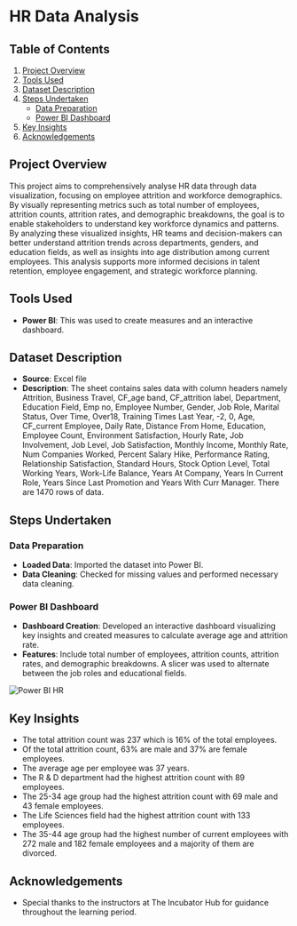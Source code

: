 # HR Data Analysis

## Table of Contents
1. [Project Overview](#project-overview)
2. [Tools Used](#tools-used)
3. [Dataset Description](#dataset-description)
4. [Steps Undertaken](#steps-undertaken)
   - [Data Preparation](#data-preparation)
   - [Power BI Dashboard](#power-bi-dashboard)
5. [Key Insights](#key-insights)
6. [Acknowledgements](#acknowledgements)

## Project Overview
This project aims to comprehensively analyse HR data through data visualization, focusing on employee attrition and workforce demographics. By visually representing metrics such as total number of employees, attrition counts, attrition rates, and demographic breakdowns, the goal is to enable stakeholders to understand key workforce dynamics and patterns.
By analyzing these visualized insights, HR teams and decision-makers can better understand attrition trends across departments, genders, and education fields, as well as insights into age distribution among current employees. This analysis supports more informed decisions in talent retention, employee engagement, and strategic workforce planning.

## Tools Used
- **Power BI**: This was used to create measures and an interactive dashboard.

## Dataset Description
- **Source**: Excel file
- **Description**: The sheet contains sales data with column headers namely Attrition, Business Travel, CF_age band, CF_attrition label,	Department,	Education Field, Emp no, Employee Number, Gender, Job Role, Marital Status, Over Time, Over18, Training Times Last Year, -2, 0, Age, CF_current Employee,	Daily Rate, Distance From Home, Education, Employee Count, Environment Satisfaction, Hourly Rate, Job Involvement, Job Level, Job Satisfaction, Monthly Income, Monthly Rate, Num Companies Worked, Percent Salary Hike, Performance Rating, Relationship Satisfaction, Standard Hours, Stock Option Level, Total Working Years, Work-Life Balance, Years At Company, Years In Current Role, Years Since Last Promotion and Years With Curr Manager.
 There are 1470 rows of data.

## Steps Undertaken

### Data Preparation
- **Loaded Data**: Imported the dataset into Power BI.
- **Data Cleaning**: Checked for missing values and performed necessary data cleaning.

### Power BI Dashboard
- **Dashboard Creation**: Developed an interactive dashboard visualizing key insights and created measures to calculate average age and attrition rate.
- **Features**: Include total number of employees, attrition counts, attrition rates, and demographic breakdowns. A slicer was used to alternate between the job roles and educational fields.

![Power BI HR](https://github.com/user-attachments/assets/0bdf2598-e406-4349-8bbf-5f1568c442f6)

## Key Insights
- The total attrition count was 237 which is 16% of the total employees.
- Of the total attrition count, 63% are male and 37% are female employees.
- The average age per employee was 37 years.
- The R & D department had the highest attrition count with 89 employees.
- The 25-34 age group had the highest attrition count with 69 male and 43 female employees.
- The Life Sciences field had the highest attrition count with 133 employees.
- The 35-44 age group had the highest number of current employees with 272 male and 182 female employees and a majority of them are divorced.

## Acknowledgements
- Special thanks to the instructors at The Incubator Hub for guidance throughout the learning period.
